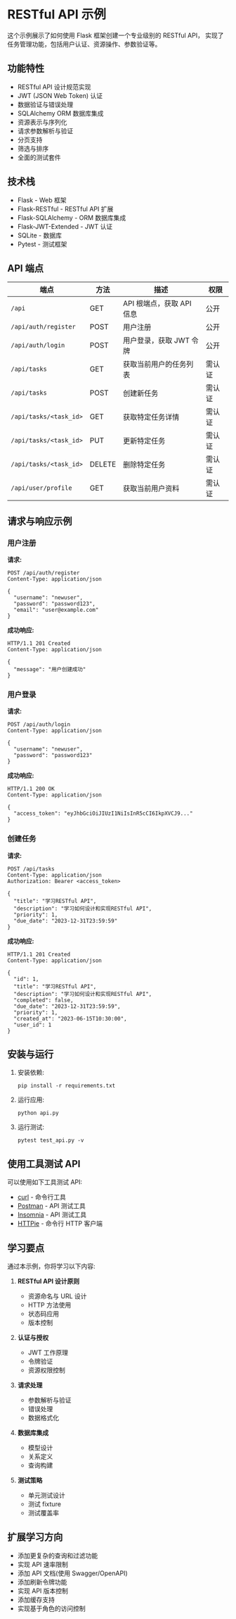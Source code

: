 # RESTful API 示例

这个示例展示了如何使用 Flask 框架创建一个专业级别的 RESTful API，
实现了任务管理功能，包括用户认证、资源操作、参数验证等。

## 功能特性

- RESTful API 设计规范实现
- JWT (JSON Web Token) 认证
- 数据验证与错误处理
- SQLAlchemy ORM 数据库集成
- 资源表示与序列化
- 请求参数解析与验证
- 分页支持
- 筛选与排序
- 全面的测试套件

## 技术栈

- Flask - Web 框架
- Flask-RESTful - RESTful API 扩展
- Flask-SQLAlchemy - ORM 数据库集成
- Flask-JWT-Extended - JWT 认证
- SQLite - 数据库
- Pytest - 测试框架

## API 端点

| 端点                   | 方法   | 描述                      | 权限   |
| ---------------------- | ------ | ------------------------- | ------ |
| `/api`                 | GET    | API 根端点，获取 API 信息 | 公开   |
| `/api/auth/register`   | POST   | 用户注册                  | 公开   |
| `/api/auth/login`      | POST   | 用户登录，获取 JWT 令牌   | 公开   |
| `/api/tasks`           | GET    | 获取当前用户的任务列表    | 需认证 |
| `/api/tasks`           | POST   | 创建新任务                | 需认证 |
| `/api/tasks/<task_id>` | GET    | 获取特定任务详情          | 需认证 |
| `/api/tasks/<task_id>` | PUT    | 更新特定任务              | 需认证 |
| `/api/tasks/<task_id>` | DELETE | 删除特定任务              | 需认证 |
| `/api/user/profile`    | GET    | 获取当前用户资料          | 需认证 |

## 请求与响应示例

### 用户注册

**请求:**

```
POST /api/auth/register
Content-Type: application/json

{
  "username": "newuser",
  "password": "password123",
  "email": "user@example.com"
}
```

**成功响应:**

```
HTTP/1.1 201 Created
Content-Type: application/json

{
  "message": "用户创建成功"
}
```

### 用户登录

**请求:**

```
POST /api/auth/login
Content-Type: application/json

{
  "username": "newuser",
  "password": "password123"
}
```

**成功响应:**

```
HTTP/1.1 200 OK
Content-Type: application/json

{
  "access_token": "eyJhbGciOiJIUzI1NiIsInR5cCI6IkpXVCJ9..."
}
```

### 创建任务

**请求:**

```
POST /api/tasks
Content-Type: application/json
Authorization: Bearer <access_token>

{
  "title": "学习RESTful API",
  "description": "学习如何设计和实现RESTful API",
  "priority": 1,
  "due_date": "2023-12-31T23:59:59"
}
```

**成功响应:**

```
HTTP/1.1 201 Created
Content-Type: application/json

{
  "id": 1,
  "title": "学习RESTful API",
  "description": "学习如何设计和实现RESTful API",
  "completed": false,
  "due_date": "2023-12-31T23:59:59",
  "priority": 1,
  "created_at": "2023-06-15T10:30:00",
  "user_id": 1
}
```

## 安装与运行

1. 安装依赖:

   ```
   pip install -r requirements.txt
   ```

2. 运行应用:

   ```
   python api.py
   ```

3. 运行测试:
   ```
   pytest test_api.py -v
   ```

## 使用工具测试 API

可以使用如下工具测试 API:

- [curl](https://curl.se/) - 命令行工具
- [Postman](https://www.postman.com/) - API 测试工具
- [Insomnia](https://insomnia.rest/) - API 测试工具
- [HTTPie](https://httpie.io/) - 命令行 HTTP 客户端

## 学习要点

通过本示例，你将学习以下内容:

1. **RESTful API 设计原则**

   - 资源命名与 URL 设计
   - HTTP 方法使用
   - 状态码应用
   - 版本控制

2. **认证与授权**

   - JWT 工作原理
   - 令牌验证
   - 资源权限控制

3. **请求处理**

   - 参数解析与验证
   - 错误处理
   - 数据格式化

4. **数据库集成**

   - 模型设计
   - 关系定义
   - 查询构建

5. **测试策略**
   - 单元测试设计
   - 测试 fixture
   - 测试覆盖率

## 扩展学习方向

- 添加更复杂的查询和过滤功能
- 实现 API 速率限制
- 添加 API 文档(使用 Swagger/OpenAPI)
- 添加刷新令牌功能
- 实现 API 版本控制
- 添加缓存支持
- 实现基于角色的访问控制
